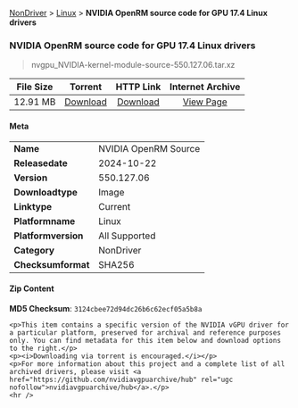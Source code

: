 
[NonDriver](/README.md)  >  [Linux](/index/NonDriver/Linux.md)  >  **NVIDIA OpenRM source code for GPU 17.4 Linux drivers**


###    NVIDIA OpenRM source code for GPU 17.4 Linux drivers

> nvgpu_NVIDIA-kernel-module-source-550.127.06.tar.xz   


| **File Size** | **Torrent**  | **HTTP Link** | **Internet Archive** |
|:-------------:|:------------:|:-------------:|:--------------------:|
| 12.91 MB |  [Download](https://archive.org/download/nvgpu_NVIDIA-kernel-module-source-550.127.06.tar.xz/nvgpu_NVIDIA-kernel-module-source-550.127.06.tar.xz_archive.torrent)       | [Download](https://archive.org/compress/nvgpu_NVIDIA-kernel-module-source-550.127.06.tar.xz) | [View Page](https://archive.org/details/nvgpu_NVIDIA-kernel-module-source-550.127.06.tar.xz)       |

#### Meta

<table>
<tr><td><strong>Name</strong></td><td>NVIDIA OpenRM Source</td></tr>
<tr><td><strong>Releasedate</strong></td><td>2024-10-22</td></tr>
<tr><td><strong>Version</strong></td><td>550.127.06</td></tr>
<tr><td><strong>Downloadtype</strong></td><td>Image</td></tr>
<tr><td><strong>Linktype</strong></td><td>Current</td></tr>
<tr><td><strong>Platformname</strong></td><td>Linux</td></tr>
<tr><td><strong>Platformversion</strong></td><td>All Supported</td></tr>
<tr><td><strong>Category</strong></td><td>NonDriver</td></tr>
<tr><td><strong>Checksumformat</strong></td><td>SHA256</td></tr>
</table>

#### Zip Content

**MD5 Checksum**: `3124cbee72d94dc26b6c62ecf05a5b8a`

```text
<p>This item contains a specific version of the NVIDIA vGPU driver for a particular platform, preserved for archival and reference purposes only. You can find metadata for this item below and download options to the right.</p>
<p><i>Downloading via torrent is encouraged.</i></p>
<p>For more information about this project and a complete list of all archived drivers, please visit <a href="https://github.com/nvidiavgpuarchive/hub" rel="ugc nofollow">nvidiavgpuarchive/hub</a>.</p>
<hr />
```